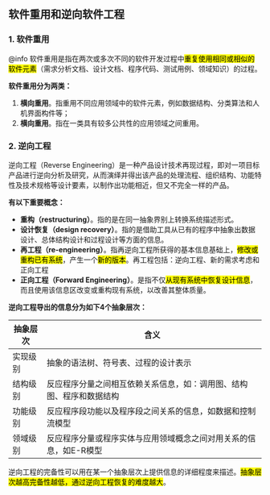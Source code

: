 ## 软件重用和逆向软件工程

### 1. 软件重用

@info 软件重用是指在两次或多次不同的软件开发过程中<mark>重复使用相同或相似的软件元素</mark>（需求分析文档、设计文档、程序代码、测试用例、领域知识）的过程。

**软件重用分为两类：**
1. **横向重用**。指重用不同应用领域中的软件元素，例如数据结构、分类算法和人机界面构件等；
2. **横向重用**。指在一类具有较多公共性的应用领域之间重用。

### 2. 逆向工程

逆向工程（Reverse Engineering）是一种产品设计技术再现过程，即对一项目标产品进行逆向分析及研究，从而演绎并得出该产品的处理流程、组织结构、功能特性及技术规格等设计要素，以制作出功能相近，但又不完全一样的产品。

**有以下重要概念：**
* **重构（restructuring）**。指的是在同一抽象界别上转换系统描述形式。
* **设计恢复（design recovery）**。指的是借助工具从已有的程序中抽象出数据设计、总体结构设计和过程设计等方面的信息。
* **再工程（re-engineering）**。指再逆向工程所获得的基本信息基础上，<mark>修改或重构已有系统</mark>，产生一个<mark>新的版本</mark>。再工程包括：逆向工程、新的需求考虑和正向工程
* **正向工程（Forward Engineering）**。是指不仅<mark>从现有系统中恢复设计信息</mark>，而且使用该信息区改变或重构现有系统，以改善其整体质量。


**逆向工程导出的信息分为如下4个抽象层次：**

|抽象层次|含义|
|-|-|
|实现级别|抽象的语法树、符号表、过程的设计表示|
|结构级别|反应程序分量之间相互依赖关系信息，如：调用图、结构图、程序和数据结构|
|功能级别|反应程序段功能以及程序段之间关系的信息，如数据和控制流模型|
|领域级别|反应程序分量或程序实体与应用领域概念之间对用关系的信息，如E-R模型|

逆向工程的完备性可以用在某一个抽象层次上提供信息的详细程度来描述。<mark>抽象层次越高完备性越低，通过逆向工程恢复的难度越大</mark>。